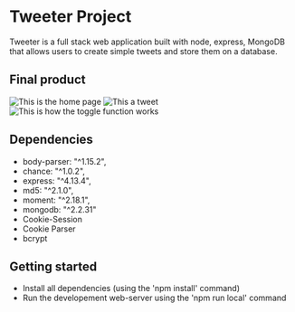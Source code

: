 # Tweeter Project

Tweeter is a full stack web application built with node, express, MongoDB that allows users to create simple tweets and store them on a database.

## Final product

![This is the home page](https://github.com/rizelmine17/tweeter/blob/master/docs/Home-page.png)
![This a tweet](https://github.com/rizelmine17/tweeter/blob/master/docs/tweets.png)
![This is how the toggle function works](https://github.com/rizelmine17/tweeter/blob/master/docs/toggle.gif)

## Dependencies

- body-parser: "^1.15.2",
- chance: "^1.0.2",
- express: "^4.13.4",
- md5: "^2.1.0",
- moment: "^2.18.1",
- mongodb: "^2.2.31"
- Cookie-Session
- Cookie Parser
- bcrypt

## Getting started

- Install all dependencies (using the 'npm install' command)
- Run the developement web-server using the 'npm run local' command
